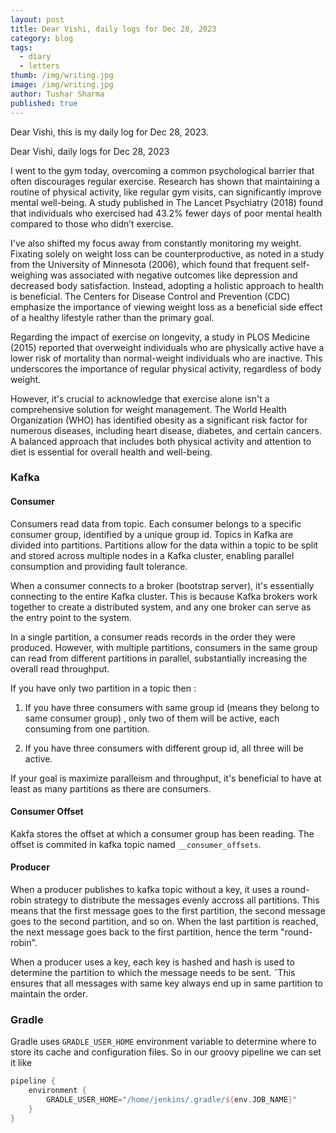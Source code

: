 ```yaml
---
layout: post
title: Dear Vishi, daily logs for Dec 28, 2023
category: blog
tags:
  - diary
  - letters
thumb: /img/writing.jpg
image: /img/writing.jpg
author: Tushar Sharma
published: true
---
```


Dear Vishi, this is my daily log for Dec 28, 2023.<!-- truncate_here -->

Dear Vishi, daily logs for Dec 28, 2023

I went to the gym today, overcoming a common psychological barrier that often discourages regular exercise. Research has shown that maintaining a routine of physical activity, like regular gym visits, can significantly improve mental well-being. A study published in The Lancet Psychiatry (2018) found that individuals who exercised had 43.2% fewer days of poor mental health compared to those who didn’t exercise.

I've also shifted my focus away from constantly monitoring my weight. Fixating solely on weight loss can be counterproductive, as noted in a study from the University of Minnesota (2006), which found that frequent self-weighing was associated with negative outcomes like depression and decreased body satisfaction. Instead, adopting a holistic approach to health is beneficial. The Centers for Disease Control and Prevention (CDC) emphasize the importance of viewing weight loss as a beneficial side effect of a healthy lifestyle rather than the primary goal.

Regarding the impact of exercise on longevity, a study in PLOS Medicine (2015) reported that overweight individuals who are physically active have a lower risk of mortality than normal-weight individuals who are inactive. This underscores the importance of regular physical activity, regardless of body weight.

However, it's crucial to acknowledge that exercise alone isn't a comprehensive solution for weight management. The World Health Organization (WHO) has identified obesity as a significant risk factor for numerous diseases, including heart disease, diabetes, and certain cancers. A balanced approach that includes both physical activity and attention to diet is essential for overall health and well-being.

### Kafka

#### Consumer

Consumers read data from topic. Each consumer belongs to a specific consumer group, identified by a unique group id. Topics in Kafka are divided into partitions. Partitions allow for the data within a topic to be split and stored across multiple nodes in a Kafka cluster, enabling parallel consumption and providing fault tolerance.
 
When a consumer connects to a broker (bootstrap server), it's essentially connecting to the entire Kafka cluster. This is because Kafka brokers work together to create a distributed system, and any one broker can serve as the entry point to the system.

In a single partition, a consumer reads records in the order they were produced. However, with multiple partitions, consumers in the same group can read from different partitions in parallel, substantially increasing the overall read throughput.

If you have only two partition in a topic then : 

1. If you have three consumers with same group id (means they belong to same consumer group) , only two of them will be active, each consuming from one partition.

2. If you have three consumers with different group id, all three will be active.

If your goal is maximize paralleism and throughput, it's beneficial to have at least as many partitions as there are consumers.

#### Consumer Offset

Kakfa stores the offset at which a consumer group has been reading. The offset is commited in kafka topic named `__consumer_offsets`.

#### Producer

When a producer publishes to kafka topic without a key, it uses a round-robin strategy to distribute the messages evenly accross all partitions. This means that the first message goes to the first partition, the second message goes to the second partition, and so on. When the last partition is reached, the next message goes back to the first partition, hence the term "round-robin".

When a producer uses a key, each key is hashed and hash is used to determine the partition to which the message needs to be sent. ˇThis ensures that all messages with same key always end up in same partition to maintain the order.

### Gradle

Gradle uses `GRADLE_USER_HOME` environment variable to determine where to store its cache and configuration files. So in our groovy pipeline we can set it like 

```groovy
pipeline {
    environment {
        GRADLE_USER_HOME="/home/jenkins/.gradle/${env.JOB_NAME}"
    }
}
```




